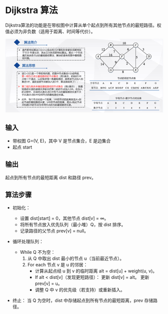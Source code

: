 # Dijkstra 算法

Dijkstra算法的功能是在带权图中计算从​​单个起点​​到所有其他节点的最短路径。权值必须为非负数（适用于距离、时间等代价）。

![alt text](images/01_01.png)

## 输入

+ 带权图 G=(V, E)，其中 V 是节点集合，E 是边集合
+ 起点 start

## 输出

起点到所有节点的最短距离 dist 和路径 prev。

## 算法步骤

+ ​初始化​​：
  + 设置 dist[start] = 0，其他节点 dist[v] = ∞。
  + 将所有节点放入优先队列（最小堆）Q，按 dist 排序。
  + 记录路径的父节点 prev[v] = null。

+ 循环处理队列​​：
  + ​​While​​ Q 不为空：
    1. 从 Q 中取出 dist 最小的节点 u（当前最近节点）。
    2. For each​​ 节点 v 是 u 的邻居：
       + 计算从起点经 u 到 v 的临时距离 alt = dist[u] + weight(u, v)。
       + If​​ alt < dist[v]（发现更短路径）：
            更新 dist[v] = alt。
            更新 prev[v] = u。
       + 调整 Q 中 v 的优先级（若支持）或重新插入。
+ 终止​​：
    当 Q 为空时，dist 中存储起点到所有节点的最短距离，prev 存储路径。
